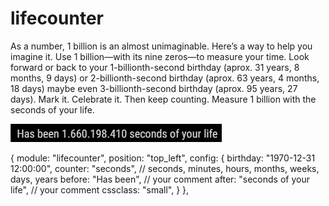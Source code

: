 # lifecounter
As a number, 1 billion is an almost unimaginable. Here’s a way to help you imagine it. Use 1 billion—with its nine zeros—to measure your time. Look forward or back to your 1-billionth-second birthday (aprox. 31 years, 8 months, 9 days) or 2-billionth-second birthday (aprox. 63 years, 4 months, 18 days) maybe even 3-billionth-second birthday (aprox. 95 years, 27 days). Mark it. Celebrate it. Then keep counting. Measure 1 billion with the seconds of your life.

<img src=https://github.com/hangorazvan/MMM-lifecounter/blob/master/preview.png>

{
	module: "lifecounter",
	position: "top_left",
	config: {
	    	birthday: "1970-12-31 12:00:00",
	    	counter: "seconds", // seconds, minutes, hours, months, weeks, days, years
	    	before: "Has been", // your comment
	    	after: "seconds of your life", // your comment
		cssclass: "small",
	}
},
